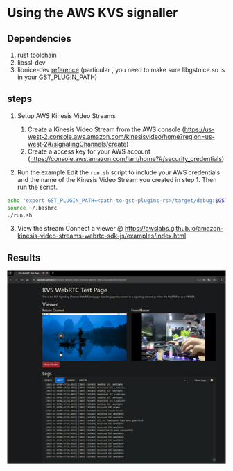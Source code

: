 # Using the AWS KVS signaller
## Dependencies
1. rust toolchain
2. libssl-dev
3. libnice-dev [reference](https://github.com/libnice/libnice)
  (particular , you need to make sure libgstnice.so is in your GST_PLUGIN_PATH)


## steps
1. Setup AWS Kinesis Video Streams
    1. Create a Kinesis Video Stream from the AWS console (<https://us-west-2.console.aws.amazon.com/kinesisvideo/home?region=us-west-2#/signalingChannels/create>)
    2. Create a access key for your AWS account (<https://console.aws.amazon.com/iam/home?#/security_credentials>)
    
2. Run the example
Edit the `run.sh` script to include your AWS credentials and the name of the Kinesis Video Stream you created in step 1. Then run the script.
```bash
echo "export GST_PLUGIN_PATH=<path-to-gst-plugins-rs>/target/debug:$GST_PLUGIN_PATH" >> ~/.bashrc
source ~/.bashrc
./run.sh
```
3. View the stream
Connect a viewer @ <https://awslabs.github.io/amazon-kinesis-video-streams-webrtc-sdk-js/examples/index.html>

## Results
![webrtc_aws](./webrtc_aws.png)
